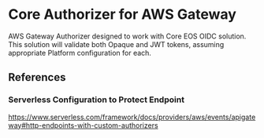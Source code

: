 # Core Authorizer for AWS Gateway

AWS Gateway Authorizer designed to work with Core EOS OIDC solution. This solution will validate both Opaque and JWT tokens, assuming appropriate Platform configuration for each.



## References

### Serverless Configuration to Protect Endpoint

https://www.serverless.com/framework/docs/providers/aws/events/apigateway#http-endpoints-with-custom-authorizers